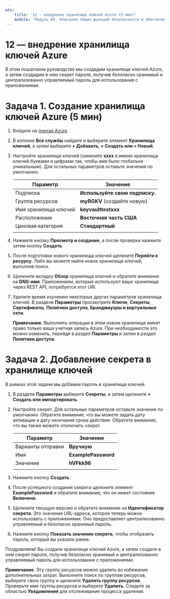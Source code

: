 ```yaml
---
wts:
    title: '12 — внедрение хранилища ключей Azure (5 мин)'
    module: 'Модуль 04. Описание общих функций безопасности и обеспечения безопасности сети'
---
```

# 12 — внедрение хранилища ключей Azure

В этом пошаговом руководстве мы создадим хранилище ключей Azure, а затем создадим в нем секрет пароля, получив безопасно хранимый и централизованно управляемый пароль для использования с приложениями.

# Задача 1. Создание хранилища ключей Azure (5 мин)

1. Войдите на [портал Azure](https://portal.azure.com).

2. В колонке **Все службы** найдите и выберите элемент **Хранилища ключей**, а затем выберите **+ Добавить, + Создать или + Новый**.

3. Настройте хранилище ключей (замените **xxxx** в имени хранилища ключей буквами и цифрами так, чтобы имя было глобально уникальным). Для остальных параметров оставьте значения по умолчанию.

    | Параметр | Значение | 
    | --- | --- |
    | Подписка | **Используйте свою подписку.** |
    | Группа ресурсов | **myRGKV** (создайте новую) |
    | Имя хранилища ключей | **keyvaulttestxxx** |
    | Расположение | **Восточная часть США** |
    | Ценовая категория | **Стандартный** |
    | | |

4. Нажмите кнопку **Просмотр и создание**, а после проверки нажмите затем кнопку **Создать**. 

5. После подготовки нового хранилища ключей щелкните **Перейти к ресурсу**. Либо вы можете найти новое хранилище ключей, выполнив поиск. 

6. Щелкните вкладку **Обзор** хранилища ключей и обратите внимание на **DNS-имя**. Приложениям, которые используют ваше хранилище через REST API, потребуется этот URI.

7. Уделите время изучению некоторых других параметров хранилища ключей. В разделе **Параметры** просмотрите **Ключи**, **Секреты**, **Сертификаты**, **Политики доступа**, **Брандмауэры и виртуальные сети**.

    **Примечание**. Выполнять операции в этом новом хранилище имеет право только ваша учетная запись Azure. При необходимости это можно изменить, перейдя в раздел **Параметры** и затем в раздел **Политики доступа**.

# Задача 2. Добавление секрета в хранилище ключей
        
В рамках этой задачи мы добавим пароль в хранилище ключей. 

1. В разделе **Параметры** выберите **Секреты**, а затем щелкните **+ Создать или импортировать**.

2. Настройте секрет. Для остальных параметров оставьте значения по умолчанию. Обратите внимание, что вы можете задать дату активации и дату окончания срока действия. Обратите внимание, что вы также можете отключить секрет.

    | Параметр | Значение | 
    | --- | --- |
    | Варианты отправки | **Вручную** |
    | Имя | **ExamplePassword** |
    | Значение | **hVFkk96** |
    | | |

3. Нажмите кнопку **Создать**.

4. После успешного создания секрета щелкните элемент **ExamplePassword** и обратите внимание, что он имеет состояние **Включено**.

5. Щелкните текущую версию и обратите внимание на **Идентификатор секрета**. Это значение URL-адреса, которое теперь можно использовать с приложениями. Оно предоставляет централизованно управляемый и безопасно хранимый пароль.

6. Нажмите кнопку **Показать значение секрета**, чтобы отобразить пароль, который вы указали ранее.

Поздравляем! Вы создали хранилище ключей Azure, а затем создали в нем секрет пароля, получив безопасно хранимый и централизованно управляемый пароль для использования с приложениями.

**Примечание**. Эту группу ресурсов можно удалить во избежание дополнительных затрат. Выполните поиск по группам ресурсов, выберите свою группу и щелкните **Удалить группу ресурсов**. Проверьте имя группы ресурсов и выберите **Удалить**. Следите за областью **Уведомления** для отслеживания процесса удаления.
